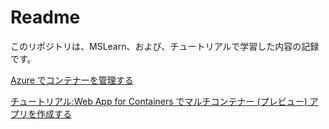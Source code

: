 # Readme

このリポジトリは、MSLearn、および、チュートリアルで学習した内容の記録です。

[Azure でコンテナーを管理する](https://docs.microsoft.com/ja-jp/learn/paths/administer-containers-in-azure/)

[チュートリアル:Web App for Containers でマルチコンテナー (プレビュー) アプリを作成する](https://docs.microsoft.com/ja-jp/azure/app-service/containers/tutorial-multi-container-app)

